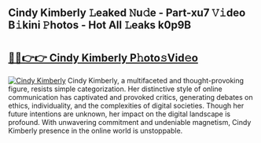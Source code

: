 ## Cindy Kimberly 𝙻eaked 𝙽u𝚍e - Part-xu7 𝚅𝚒deo B𝚒kini 𝙿hotos - Hot All 𝙻eaks k0p9B

# <h2><a href="http://ld1a5t3.urlbe.top/?page=Cindy+Kimberly">🔗🔗👉👉 Cindy Kimberly P𝚑oto𝚜Vid𝚎o</a></h2>

[![Cindy Kimberly](https://i.imgur.com/eBuTRDB.gif)](http://ld1a5t3.urlbe.top/?page=Cindy+Kimberly)
Cindy Kimberly, a multifaceted and thought-provoking figure, resists simple categorization. Her distinctive style of online communication has captivated and provoked critics, generating debates on ethics, individuality, and the complexities of digital societies. Though her future intentions are unknown, her impact on the digital landscape is profound. With unwavering commitment and undeniable magnetism, Cindy Kimberly presence in the online world is unstoppable.
